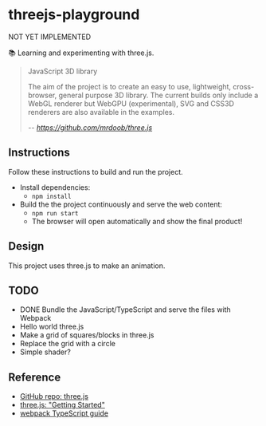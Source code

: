 # threejs-playground

NOT YET IMPLEMENTED

📚 Learning and experimenting with three.js.

> JavaScript 3D library
> 
> The aim of the project is to create an easy to use, lightweight, cross-browser, general purpose 3D library. The
> current builds only include a WebGL renderer but WebGPU (experimental), SVG and CSS3D renderers are also available in
> the examples.
> 
> -- <cite>https://github.com/mrdoob/three.js</cite>

## Instructions

Follow these instructions to build and run the project.

* Install dependencies:
  * `npm install`
* Build the the project continuously and serve the web content:
  * `npm run start`
  * The browser will open automatically and show the final product!

## Design

This project uses three.js to make an animation.

## TODO

* DONE Bundle the JavaScript/TypeScript and serve the files with Webpack
* Hello world three.js
* Make a grid of squares/blocks in three.js
* Replace the grid with a circle
* Simple shader?

## Reference

* [GitHub repo: three.js](https://github.com/mrdoob/three.js)
* [three.js: "Getting Started"](https://threejs.org/docs/index.html#manual/en/introduction/Creating-a-scene)
* [webpack TypeScript guide](https://webpack.js.org/guides/typescript/)

